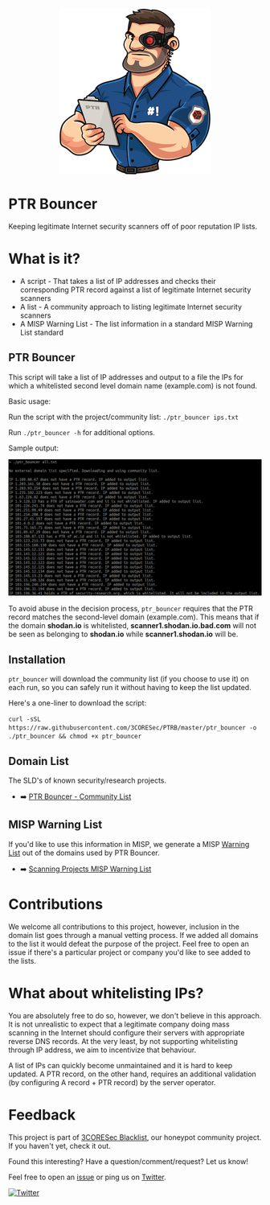 <p align="center"><img src="./imgs/mascot.png">

# PTR Bouncer

Keeping legitimate Internet security scanners off of poor reputation IP lists. 

# What is it?

* A script - That takes a list of IP addresses and checks their corresponding PTR record against a list of legitimate Internet security scanners
* A list - A community approach to listing legitimate Internet security scanners
* A MISP Warning List - The list information in a standard MISP Warning List standard

## PTR Bouncer

This script will take a list of IP addresses and output to a file the IPs for which a whitelisted second level domain name (example.com) is not found.

Basic usage:

Run the script with the project/community list: `./ptr_bouncer ips.txt`

Run `./ptr_bouncer -h` for additional options.

Sample output:

![image](./imgs/screenshot.png)

To avoid abuse in the decision process, `ptr_bouncer` requires that the PTR record matches the second-level domain (example.com). This means that if the domain **shodan.io** is whitelisted, **scanner1.shodan.io.bad.com** will not be seen as belonging to **shodan.io** while **scanner1.shodan.io** will be.

## Installation

`ptr_bouncer` will download the community list (if you choose to use it) on each run, so you can safely run it without having to keep the list updated. 

Here's a one-liner to download the script:

`curl -sSL https://raw.githubusercontent.com/3CORESec/PTRB/master/ptr_bouncer -o ./ptr_bouncer && chmod +x ptr_bouncer`

## Domain List

The SLD's of known security/research projects.

* ➡️ [PTR Bouncer - Community List](./ptrb-domains.txt)

## MISP Warning List

If you'd like to use this information in MISP, we generate a MISP [Warning List](https://github.com/MISP/misp-warninglists) out of the domains used by PTR Bouncer.

* ➡️ [Scanning Projects MISP Warning List](./MISP/scanning-projects.json)

# Contributions

We welcome all contributions to this project, however, inclusion in the domain list goes through a manual vetting process. If we added all domains to the list it would defeat the purpose of the project. Feel free to open an issue if there's a particular project or company you'd like to see added to the lists.

# What about whitelisting IPs?

You are absolutely free to do so, however, we don't believe in this approach. It is not unrealistic to expect that a legitimate company doing mass scanning in the Internet should configure their servers with appropriate reverse DNS records. At the very least, by not supporting whitelisting through IP address, we aim to incentivize that behaviour.

A list of IPs can quickly become unmaintained and it is hard to keep updated. A PTR record, on the other hand, requires an additional validation (by configuring A record + PTR record) by the server operator.

# Feedback

This project is part of [3CORESec Blacklist](https://blacklist.3coresec.net), our honeypot community project. If you haven't yet, check it out.

Found this interesting? Have a question/comment/request? Let us know! 

Feel free to open an [issue](https://github.com/3CORESec/PTRB/issues) or ping us on [Twitter](https://twitter.com/3CORESec).

[![Twitter](https://img.shields.io/twitter/follow/3CORESec.svg?style=social&label=Follow)](https://twitter.com/3CORESec)
